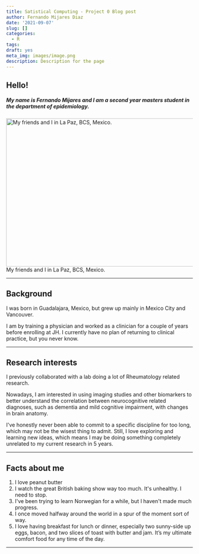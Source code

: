 ```yaml
---
title: Satistical Computing - Project 0 Blog post 
author: Fernando Mijares Diaz
date: '2021-09-07'
slug: []
categories:
  - R
tags:
draft: yes
meta_img: images/image.png
description: Description for the page
---
```


## Hello!

##### My name is Fernando Mijares and I am a second year masters student in the department of epidemiology. 

<img src="/blog/Blog Post 1(md)/BlogPost-1_files/1b4dd7d8-0864-4a5f-be8f-d9a5240401ea.JPG" alt="My friends and I in La Paz, BCS, Mexico. " width="600px" height="400px"/>
My friends and I in La Paz, BCS, Mexico. 

---

## Background

I was born in Guadalajara, Mexico, but grew up mainly in Mexico City and Vancouver. 

I am by training a physician and worked as a clinician for a couple of years before enrolling at JH. I currently have no plan of returning to clinical practice, but you never know.

---

## Research interests

I previously collaborated with a lab doing a lot of Rheumatology related research. 

Nowadays, I am interested in using imaging studies and other biomarkers to better understand the correlation between neurocognitive related diagnoses, such as dementia and mild cognitive impairment, with changes in brain anatomy.

I've honestly never been able to commit to a specific discipline for too long, which may not be the wisest thing to admit. Still, I love exploring and learning new ideas, which means I may be doing something completely unrelated to my current research in 5 years. 

---

## Facts about me

1. I love peanut butter
2. I watch the great British baking show way too much. It's unhealthy. I need to stop. 
3. I've been trying to learn Norwegian for a while, but I haven't made much progress. 
4. I once moved halfway around the world in a spur of the moment sort of way.  
5. I love having breakfast for lunch or dinner, especially two sunny-side up eggs, bacon, and two slices of toast with butter and jam. It’s my ultimate comfort food for any time of the day.

---

